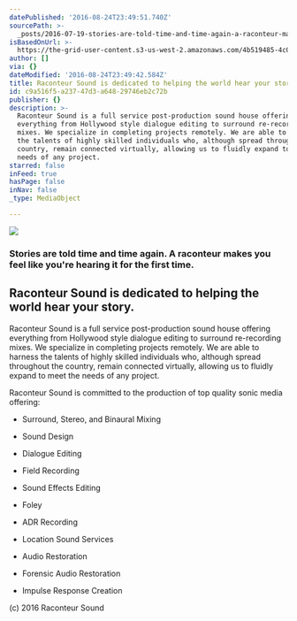 ```yaml
---
datePublished: '2016-08-24T23:49:51.740Z'
sourcePath: >-
  _posts/2016-07-19-stories-are-told-time-and-time-again-a-raconteur-makes-you.md
isBasedOnUrl: >-
  https://the-grid-user-content.s3-us-west-2.amazonaws.com/4b519485-4c0c-4a84-adf4-efa83abc85b3.png
author: []
via: {}
dateModified: '2016-08-24T23:49:42.584Z'
title: Raconteur Sound is dedicated to helping the world hear your story.
id: c9a516f5-a237-47d3-a648-29746eb2c72b
publisher: {}
description: >-
  Raconteur Sound is a full service post-production sound house offering
  everything from Hollywood style dialogue editing to surround re-recording
  mixes. We specialize in completing projects remotely. We are able to harness
  the talents of highly skilled individuals who, although spread throughout the
  country, remain connected virtually, allowing us to fluidly expand to meet the
  needs of any project.
starred: false
inFeed: true
hasPage: false
inNav: false
_type: MediaObject

---
```

![](https://the-grid-user-content.s3-us-west-2.amazonaws.com/aa6c5822-bf4b-483b-ae74-ed22377e87a9.png)

### Stories are told time and time again. A raconteur makes you feel like you're hearing it for the first time.

## Raconteur Sound is dedicated to helping the world hear your story.

Raconteur Sound is a full service post-production sound house offering everything from Hollywood style dialogue editing to surround re-recording mixes. We specialize in completing projects remotely. We are able to harness the talents of highly skilled individuals who, although spread throughout the country, remain connected virtually, allowing us to fluidly expand to meet the needs of any project.

Raconteur Sound is committed to the production of top quality sonic media offering:

* Surround, Stereo, and Binaural Mixing

* Sound Design

* Dialogue Editing

* Field Recording

* Sound Effects Editing

* Foley

* ADR Recording

* Location Sound Services

* Audio Restoration

* Forensic Audio Restoration

* Impulse Response Creation

(c) 2016 Raconteur Sound